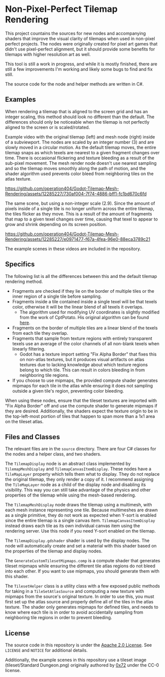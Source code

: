 # Non-Pixel-Perfect Tilemap Rendering

This project countains the sources for new nodes and accompanying shaders that improve the visual clarity of tilemaps when used in non-pixel perfect projects. The nodes were originally created for pixel art games that didn't use pixel-perfect alignment, but it should provide some benefits for tilemaps with higher resolution art as well.

This tool is still a work in progress, and while it is mostly finished, there are still a few improvements I'm working and likely some bugs to find and fix still.

The source code for the node and helper methods are written in C#.

## Examples

When rendering a tilemap that is aligned to the screen grid and has an integer scaling, this method should look no different than the default. The differences should only be noticeable when the tilemap is not perfectly aligned to the screen or is scaled/rotated.

Example video with the original tilemap (left) and mesh node (right) inside of a subviewport. The nodes are scaled by an integer number (3) and are slowly moved in a circular motion. As the default tilemap moves, the entire tilemap snaps as which texels are nearest to a given fragment changes over time. There is occasional flickering and texture bleeding as a result of the sub-pixel movement. The mesh render node doesn't use nearest sampling and so the tilemap moves smoothly along the path of motion, and the shader algorithm used prevents color bleed from neighboring tiles on the atlas texture.

https://github.com/operation404/Godot-Tilemap-Mesh-Rendering/assets/12285227/730af004-7f74-4886-bff1-fc1bd670c6fd

The same scene, but using a non-integer scale (2.9). Since the amount of pixels inside of a single tile is no longer uniform across the entire tilemap, the tiles flicker as they move. This is a result of the amount of fragments that map to a given texel changes over time, causing that texel to appear to grow and shrink depending on its screen position.

https://github.com/operation404/Godot-Tilemap-Mesh-Rendering/assets/12285227/e0971477-f67a-4fea-96e0-88eca3789c21

The example scenes in these videos are included in the repository.

## Specifics

The following list is all the differences between this and the default tilemap rendering method.

- Fragments are checked if they lie on the border of multiple tiles or the inner region of a single tile before sampling.
- Fragments inside a tile contained inside a single texel will be that texels color, otherwise it will be the linear blend of all texels it overlaps.
  - The algorithm used for modifying UV coordinates is slightly modified from the work of CptPotato. His original algorithm can be found [here](https://github.com/CptPotato/GodotThings/tree/master/SmoothPixelFiltering).
- Fragments on the border of multiple tiles are a linear blend of the texels from each tile they overlap.
- Fragments that sample from texture regions with entirely transparent texels use an average of the color channels of all non-blank texels when linearly filtering.
  - Godot has a texture import setting "Fix Alpha Border" that fixes this on non-atlas textures, but it produces visual artifacts on atlas textures due to lacking knowledge about which texture regions belong to which tile. This can result in colors bleeding in from neighboring tile regions.
- If you choose to use mipmaps, the provided compute shader generates mipmaps for each tile in the atlas while ensuring it does not sampling outside a given tile's region, preventing color bleeding.

When using these nodes, ensure that the tileset textures are imported with "Fix Alpha Border" off and use the compute shader to generate mipmaps if they are desired. Additionally, the shaders expect the texture origin to be in the top-left-most portion of tiles that happen to span more than a 1x1 area on the tileset atlas.

## Files and Classes

The relevant files are in the `source` directory. There are four C# classes for the nodes and a helper class, and two shaders.

The `TilemapDisplay` node is an abstract class implemented by `TilemapMeshDisplay` and `TilemapCanvasItemDisplay`. These nodes have a `TileMapLayer` property which tells them what to display. They do not replace the original tilemap, they only render a copy of it. I recommend assigning the `TileMapLayer` node as a child of the display node and disabling its visibility. This way you can still take advantage of the physics and other properties of the tilemap while using the mesh-based rendering.

The `TilemapMeshDisplay` node draws the tilemap using a multimesh, with each mesh instance representing one tile. Because multimeshes are drawn as a single primitive, they do not work as expected when Y-sort is enabled since the entire tilemap is a single canvas item. `TilemapCanvasItemDisplay` instead draws each tile as its own individual canvas item using the rendering server. Use this node if you need Y-sort enabled on the tilemap.

The `TilemapDisplay.gdshader` shader is used by the display nodes. The node will automatically create and set a material with this shader based on the properties of the tilemap and display nodes.

The `GenerateCustomTilesetMipmaps.comp` is a compute shader that generates tileset mipmaps while ensuring the different tile atlas regions do not bleed into each other. If you want to use mipmaps, you should generate them with this shader.

The `TilesetHelper` class is a utility class with a few exposed public methods for taking in a `TileSetAtlasSource` and computing a new texture with mipmaps from the source's original texture. In order to use this, you must first set up the atlas source and properly define all of the tiles in the atlas texture. The shader only generates mipmaps for defined tiles, and needs to know where each tile is in order to avoid accidentally sampling from neighboring tile regions in order to prevent bleeding.

## License

The source code in this repository is under the [Apache 2.0 License](https://www.apache.org/licenses/LICENSE-2.0.txt). See `LICENSE` and `NOTICE` for additional details.

Additionally, the example scenes in this repository use a tileset image (tileset/Standard Dungeon.png) originally authored by [0x72](https://0x72.itch.io/dungeontileset-ii) under the CC-0 license.
